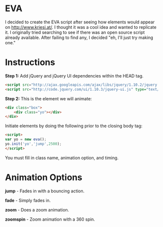EVA
===

I decided to create the EVA script after seeing how elements would appear on http://www.kriesi.at/. I thought it was a cool idea and wanted to replicate it. I originally tried searching to see if there was an open source script already available. After failing to find any, I decided "eh, I'll just try making one."

Instructions
============

**Step 1:**
Add jQuery and jQuery UI dependencies within the HEAD tag.

```html
<script src="http://ajax.googleapis.com/ajax/libs/jquery/1.10.2/jquery.min.js" type="text/javascript"></script>
<script src="http://code.jquery.com/ui/1.10.3/jquery-ui.js" type="text/javascript"></script>
```

**Step 2:**
This is the element we will animate:

```html
<div class="box">
	<div class="yo"></div>
</div>
```

Initiate elements by doing the following prior to the closing body tag:

```html
<script>
var yo = new eva();
yo.init('yo','jump',2500);
</script>
```

You must fill in class name, animation option, and timing.

Animation Options
=================

**jump** - Fades in with a bouncing action.

**fade** - Simply fades in.

**zoom** - Does a zoom animation.

**zoomspin** - Zoom animation with a 360 spin.
